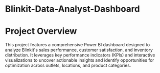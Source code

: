 # Blinkit-Data-Analyst-Dashboard

# Project Overview
This project features a comprehensive Power BI dashboard designed to analyze Blinkit's sales performance, customer satisfaction, and inventory distribution. It leverages key performance indicators (KPIs) and interactive visualizations to uncover actionable insights and identify opportunities for optimization across outlets, locations, and product categories.
